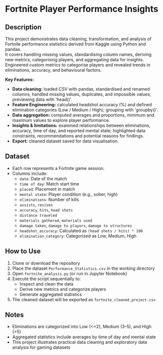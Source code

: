 # Fortnite Player Performance Insights

## Description
This project demonstrates data cleaning, transformation, and analysis of Fortnite performance statistics derived from Kaggle using Python and pandas.  
It covers handling missing values, standardising column names, deriving new metrics, categorising players, and aggregating data for insights. Engineered custom metrics to categorise players and revealed trends in eliminations, accuracy, and behavioural factors.

**Key Features:**
- **Data cleaning:** loaded CSV with pandas, standardised and renamed columns, handled missing values, duplicates, and impossible values; previewing data with 'head()'.
- **Feature Engineering:** calculated headshot accuracy (%) and defined elimination categories (Low / Medium / High); grouping with 'groupby()'.
- **Data aggregation:** computed averages and proportions, minimum and maximum values to explore player performance.  
- **Insights & limitations:** examined relationships between eliminations, accuracy, time of day, and reported mental state; highlighted data constraints, recommendations and potential reasons for findings.
- **Export:** cleaned dataset saved for data visualisation.

## Dataset
- Each row represents a Fortnite game session.  
- Columns include:
  - `date`: Date of the match  
  - `time of day`: Match start time  
  - `placed`: Placement in match  
  - `mental state`: Player condition (e.g., sober, high)  
  - `eliminations`: Number of kills  
  - `assists`, `revives`  
  - `accuracy`, `hits`, `head shots`  
  - `distance traveled`  
  - `materials gathered`, `materials used`  
  - `damage taken`, `damage to players`, `damage to structures`  
  - `headshot_accuracy`: Calculated as `(head shots / hits) * 100`  
  - `elimination_category`: Categorized as Low, Medium, High  

## How to Use
1. Clone or download the repository  
2. Place the dataset `Performance_Statistics.csv` in the working directory  
3. Open `fortnite_analysis.py` (or run in Jupyter Notebook)  
4. Execute the script sequentially to:
   - Inspect and clean the data  
   - Derive new metrics and categorize players  
   - Generate aggregated statistics  
5. The cleaned dataset will be exported as `fortnite_cleaned_project.csv`  

## Notes
- Eliminations are categorized into Low (<=2), Medium (3–5), and High (>5)  
- Aggregated statistics include averages by time of day and mental state  
- This project illustrates practical data cleaning and exploratory data analysis for gaming datasets
